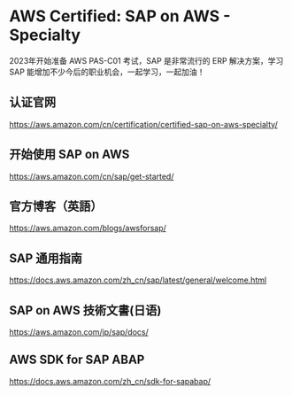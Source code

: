AWS Certified: SAP on AWS - Specialty
======================================

2023年开始准备 AWS PAS-C01 考试，SAP 是非常流行的 ERP 解决方案，学习 SAP 能增加不少今后的职业机会，一起学习，一起加油！

## 认证官网

https://aws.amazon.com/cn/certification/certified-sap-on-aws-specialty/

## 开始使用 SAP on AWS

https://aws.amazon.com/cn/sap/get-started/

## 官方博客（英語）

https://aws.amazon.com/blogs/awsforsap/

## SAP 通用指南

https://docs.aws.amazon.com/zh_cn/sap/latest/general/welcome.html

## SAP on AWS 技術文書(日语)

https://aws.amazon.com/jp/sap/docs/

## AWS SDK for SAP ABAP

https://docs.aws.amazon.com/zh_cn/sdk-for-sapabap/
